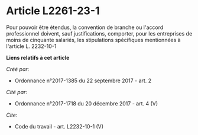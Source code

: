 # Article L2261-23-1

Pour pouvoir être étendus, la convention de branche ou l'accord professionnel doivent, sauf justifications, comporter, pour
les entreprises de moins de cinquante salariés, les stipulations spécifiques mentionnées à l'article L. 2232-10-1

**Liens relatifs à cet article**

_Créé par_:

  - Ordonnance n°2017-1385 du 22 septembre 2017 - art. 2

_Cité par_:

  - Ordonnance n°2017-1718 du 20 décembre 2017 - art. 4 (V)

_Cite_:

  - Code du travail - art. L2232-10-1 (V)
